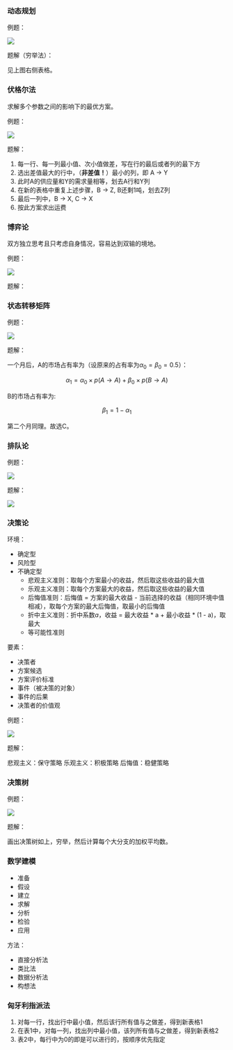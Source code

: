 ### 动态规划

例题：

![](https://s2.loli.net/2023/05/23/swtnHrTkqGx6zEp.png)

题解（穷举法）：

见上图右侧表格。

### 伏格尔法

求解多个参数之间的影响下的最优方案。

例题：

![](https://s2.loli.net/2023/05/23/cfGOjYi8XaseW2H.png)

题解：

1. 每一行、每一列最小值、次小值做差，写在行的最后或者列的最下方
2. 选出差值最大的行中，（**非差值！**）最小的列，即 A -> Y
3. 此时A的供应量和Y的需求量相等，划去A行和Y列
4. 在新的表格中重复上述步骤，B -> Z, B还剩1吨，划去Z列
5. 最后一列中，B -> X, C -> X
6. 按此方案求出运费

### 博弈论

双方独立思考且只考虑自身情况，容易达到双输的境地。

例题：

![](https://s2.loli.net/2023/05/23/v2L8cFxbimdoqTZ.png)

题解：

### 状态转移矩阵

例题：

![](https://s2.loli.net/2023/05/23/DuxElwJOT8vBkoq.png)

题解：

一个月后，A的市场占有率为（设原来的占有率为$\alpha_0 = \beta_0 = 0.5$）：

$$
    \alpha_1 = \alpha_0 \times p(A \to A) + \beta_0 \times p(B \to A)
$$

B的市场占有率为:

$$
    \beta_1 = 1 - \alpha_1
$$

第二个月同理。故选C。

### 排队论

例题：

![](https://s2.loli.net/2023/05/23/23aN49kdhSlT5xi.png)

题解：

![](https://s2.loli.net/2023/05/23/Up7Dl54e9Tjn2PG.png)

### 决策论

环境：
 - 确定型
 - 风险型
 - 不确定型
    - 悲观主义准则：取每个方案最小的收益，然后取这些收益的最大值
    - 乐观主义准则：取每个方案最大的收益，然后取这些收益的最大值
    - 后悔值准则：后悔值 = 方案的最大收益 - 当前选择的收益（相同环境中值相减），取每个方案的最大后悔值，取最小的后悔值
    - 折中主义准则：折中系数$a$，收益 = 最大收益 * a + 最小收益 * (1 - a)，取最大
    - 等可能性准则

要素：
 - 决策者
 - 方案候选
 - 方案评价标准
 - 事件（被决策的对象）
 - 事件的后果
 - 决策者的价值观

例题：

![](https://s2.loli.net/2023/05/23/YLjCwMHKqG1E62m.png)

题解：

悲观主义：保守策略
乐观主义：积极策略
后悔值：稳健策略

### 决策树

例题：

![](https://s2.loli.net/2023/05/23/jkrKSibMYDzTW6o.png)

题解：

画出决策树如上，穷举，然后计算每个大分支的加权平均数。

### 数学建模

- 准备
- 假设
- 建立
- 求解
- 分析
- 检验
- 应用

方法：
 - 直接分析法
 - 类比法
 - 数据分析法
 - 构想法

### 匈牙利指派法

1. 对每一行，找出行中最小值，然后该行所有值与之做差，得到新表格1
2. 在表1中，对每一列，找出列中最小值，该列所有值与之做差，得到新表格2
3. 表2中，每行中为0的即是可以进行的，按顺序优先指定
